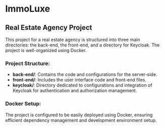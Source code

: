 # ImmoLuxe
## Real Estate Agency Project

This project for a real estate agency is structured into three main directories: the back-end, the front-end, and a directory for Keycloak. The project is well-organized using Docker.

### Project Structure:

- **back-end/**: Contains the code and configurations for the server-side.
- **front-end/**: Includes the user interface code and front-end files.
- **keycloak/**: Directory dedicated to configurations and integration of Keycloak for authentication and authorization management.

### Docker Setup:

The project is configured to be easily deployed using Docker, ensuring efficient dependency management and development environment setup.
